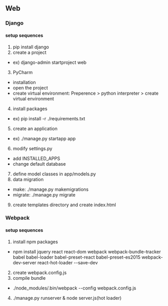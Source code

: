 ## Web
### Django
#### setup sequences
1. pip install django
2. create a project
+ ex) django-admin startproject web
3. PyCharm
+ installation
+ open the project
+ create virtual environment: 
  Preperence > python interpreter > create virtual environment
4. install packages
+ ex) pip install -r ./requirements.txt
5. create an application
+ ex) ./manage.py startapp app
6. modify settings.py
+ add INSTALLED_APPS
+ change default database
7. define model classes in app/models.py
8. data migration
+ make: ./manage.py makemigrations
+ migrate: ./manage.py migrate
9. create templates directory and create index.html

### Webpack
#### setup sequences
1. install npm packages
+ npm install jquery react react-dom webpack webpack-bundle-tracker babel babel-loader babel-preset-react babel-preset-es2015 webpack-dev-server react-hot-loader --save-dev
2. create webpack.config.js
3. compile bundle
+ ./node_modules/.bin/webpack --config webpack.config.js
4. ./manage.py runserver & node server.js(hot loader)
